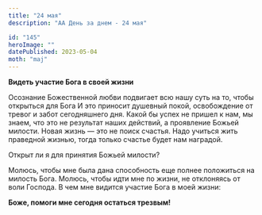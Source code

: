 ```yaml
---
title: "24 мая"
description: "АА День за днем - 24 мая"

id: "145"
heroImage: ""
datePublished: 2023-05-04
moth: "maj"
---
```


**Видеть участие Бога в своей жизни**

Осознание Божественной любви подвигает всю нашу суть на то, чтобы открыться
для Бога И это приносит душевный покой, освобождение от тревог и забот
сегодняшнего дня. Какой бы успех не пришел к нам, мы знаем, что это не
результат наших действий, а проявление Божьей милости. Новая жизнь — это не
поиск счастья. Надо учиться жить праведной жизнью, тогда только счастье будет
нам наградой.

Открыт ли я для принятия Божьей милости?

Молюсь, чтобы мне была дана способность еще полнее положиться на милость Бога.
Молюсь, чтобы идти мне по жизни, не отклоняясь от воли Господа. В чем мне
видится участие Бога в моей жизни:

**Боже, помоги мне сегодня остаться трезвым!**
